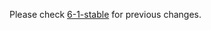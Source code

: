 


Please check [6-1-stable](https://github.com/rails/rails/blob/6-1-stable/actionmailbox/CHANGELOG.md) for previous changes.
